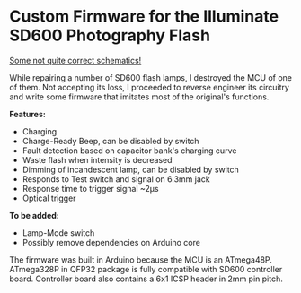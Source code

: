 # Custom Firmware for the Illuminate SD600 Photography Flash

[Some not quite correct schematics!](/schematics)

While repairing a number of SD600 flash lamps, I destroyed the MCU of one of them. Not accepting its loss, I proceeded to reverse engineer its circuitry and write some firmware that imitates most of the original's functions.

**Features:**
* Charging
* Charge-Ready Beep, can be disabled by switch
* Fault detection based on capacitor bank's charging curve
* Waste flash when intensity is decreased
* Dimming of incandescent lamp, can be disabled by switch
* Responds to Test switch and signal on 6.3mm jack
* Response time to trigger signal ~2µs
* Optical trigger

**To be added:**

* Lamp-Mode switch
* Possibly remove dependencies on Arduino core

The firmware was built in Arduino because the MCU is an ATmega48P. ATmega328P in QFP32 package is fully compatible with SD600 controller board. Controller board also contains a 6x1 ICSP header in 2mm pin pitch.

